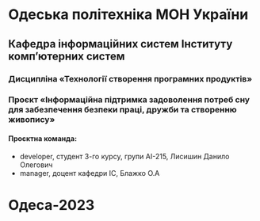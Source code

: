 # Одеська політехніка МОН України

## Кафедра інформаційних систем Інституту комп’ютерних систем

### Дисципліна «Технології створення програмних продуктів»

### Проєкт «Інформаційна підтримка задоволення потреб сну для забезпечення безпеки праці, дружби та створенню живопису»

#### Проєктна команда:

- developer, студент 3-го курсу, групи АІ-215, Лисишин Данило Олегович
- manager, доцент кафедри ІС, Блажко О.А

# Одеса-2023

